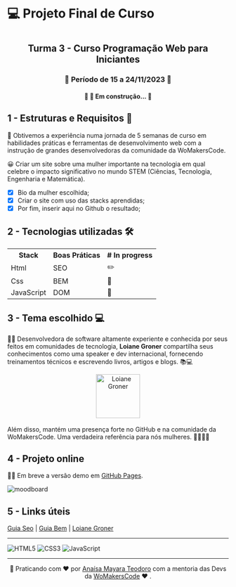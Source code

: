 # 💻 Projeto Final de Curso 

<h1 align="center" [WoMakersCode 🦋]</h1>
<h2 align="center">Turma 3 - Curso Programação Web para Iniciantes</h2>
<h3 align="center"> 📓 Período de 15 a 24/11/2023 📌 </h3>

<h4 align="center"> 
	🚧 🚀 Em construção...  🚧
</h4>


## 1 - Estruturas e Requisitos 📁

<p>🌻 Obtivemos a experiência numa jornada de 5 semanas de curso em habilidades práticas e ferramentas de desenvolvimento web com a instrução de grandes desenvolvedoras da comunidade da WoMakersCode.</p>

<p> 😀 Criar um site sobre uma mulher importante na tecnologia em qual celebre o impacto significativo no mundo STEM (Ciências, Tecnologia, Engenharia e Matemática).</p>

- [x] Bio da mulher escolhida;
- [x] Criar o site com uso das stacks aprendidas;
- [x] Por fim, inserir aqui no Github o resultado;

## 2 - Tecnologias utilizadas 🛠️

<table style="margin-left: auto; margin-right: auto;">
  <tr><th>Stack</th>           <th>Boas Práticas</th>      <th># In progress</th></tr>
  <tr><td>Html</td>   <td>SEO</td>       <td>✏️</td></tr>
  <tr><td>Css</td>        <td>BEM</td>       <td>💄</td></tr>
  <tr><td>JavaScript</td>        <td>DOM</td>       <td>🚀</td></tr>
</table>

## 3 - Tema escolhido 💻

👩‍💻 Desenvolvedora de software altamente experiente e conhecida por seus feitos em comunidades de tecnologia, **Loiane Groner** compartilha seus conhecimentos como uma speaker e dev internacional, fornecendo treinamentos técnicos e escrevendo livros, artigos e blogs. 📚💻
<br>

<div align="center">
    <img width="100px" title="Loiane Groner" src="https://encrypted-tbn0.gstatic.com/images?q=tbn:ANd9GcREBsu6iAwju5ygatALl9O0vGuRhxW2N2ili0iDaXhmAjOWy6yc2A9EHfCh8azrsf7CQf4&usqp=CAU"/>
</div>

<br>
Além disso, mantém uma presença forte no GitHub e na comunidade da WoMakersCode. Uma verdadeira referência para nós mulheres. 💪🏽👩‍💻

## 4 - Projeto online

💁‍♀️ Em breve a versão demo em [GitHub Pages](https://pages.github.com/).
<br>

![moodboard](https://github.com/anaisateodoro/projeto-womakerscode/assets/70113922/045f6a24-fb9f-4b34-acd2-0f1c8c84cc0e)

## 5 - Links úteis

[Guia Seo](https://dev.to/beatrizmaciel/guia-seo-para-desenvolvedores-2022-1log) |
[Guia Bem](https://getbem.com/introduction) |
[Loiane Groner](https://loiane.com/)
<br>

---

![HTML5](https://img.shields.io/badge/html5-%23E34F26.svg?style=for-the-badge&logo=html5&logoColor=white)
![CSS3](https://img.shields.io/badge/css3-%231572B6.svg?style=for-the-badge&logo=css3&logoColor=white)
![JavaScript](https://img.shields.io/badge/javascript-%23323330.svg?style=for-the-badge&logo=javascript&logoColor=%23F7DF1E)


---
<div style="text-align: center;">

 🔗 Praticando com ♥ por [Anaísa Mayara Teodoro](https://github.com/anaisateodoro) com a mentoria das Devs da [WoMakersCode](https://womakerscode.org/)  ♥ .

</div>